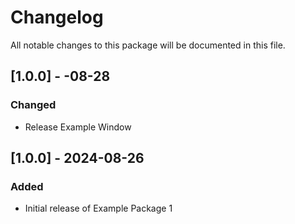 # Changelog

All notable changes to this package will be documented in this file.

## [1.0.0] - -08-28

### Changed
- Release Example Window

## [1.0.0] - 2024-08-26

### Added
- Initial release of Example Package 1
